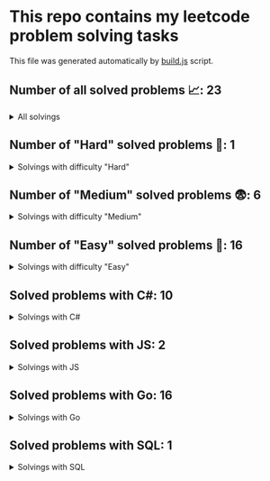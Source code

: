 # This repo contains my leetcode problem solving tasks

This file was generated automatically by [build.js](https://github.com/Vad1mAlekseev/LeetCode/blob/main/scripts/build.js) script.

## Number of all solved problems 📈: 23

<details>
<summary>All solvings</summary>

| #     | Problem            | Difficulty | Solvings                |
|:-----:|:------------------:|:----------:|:-----------------------:|
|1|[Defanging An Ip Address](https://leetcode.com/problems/defanging-an-ip-address)|Easy|[Go](https://github.com/Vad1mAlekseev/LeetCode/blob/main/solvings/easy/defanging-an-ip-address.go)|
|2|[How Many Numbers Are Smaller Than The Current Number](https://leetcode.com/problems/how-many-numbers-are-smaller-than-the-current-number)|Easy|[Go](https://github.com/Vad1mAlekseev/LeetCode/blob/main/solvings/easy/how-many-numbers-are-smaller-than-the-current-number.go)|
|3|[Intersection Of Two Arrays Ii](https://leetcode.com/problems/intersection-of-two-arrays-ii)|Easy|[Go](https://github.com/Vad1mAlekseev/LeetCode/blob/main/solvings/easy/intersection-of-two-arrays-ii.go)|
|4|[Intersection Of Two Arrays](https://leetcode.com/problems/intersection-of-two-arrays)|Easy|[Go](https://github.com/Vad1mAlekseev/LeetCode/blob/main/solvings/easy/intersection-of-two-arrays.go)|
|5|[Intersection Of Two Linked Lists](https://leetcode.com/problems/intersection-of-two-linked-lists)|Easy|[Go](https://github.com/Vad1mAlekseev/LeetCode/blob/main/solvings/easy/intersection-of-two-linked-lists.go)|
|6|[Jewels And Stones](https://leetcode.com/problems/jewels-and-stones)|Easy|[Go](https://github.com/Vad1mAlekseev/LeetCode/blob/main/solvings/easy/jewels-and-stones.go)|
|7|[Number Of Steps To Reduce A Number To Zero](https://leetcode.com/problems/number-of-steps-to-reduce-a-number-to-zero)|Easy|[Go](https://github.com/Vad1mAlekseev/LeetCode/blob/main/solvings/easy/number-of-steps-to-reduce-a-number-to-zero.go)|
|8|[Palindrome Number](https://leetcode.com/problems/palindrome-number)|Easy|[C#](https://github.com/Vad1mAlekseev/LeetCode/blob/main/solvings/easy/palindrome-number.cs)|
|9|[Reformat Department Table](https://leetcode.com/problems/reformat-department-table)|Easy|[SQL](https://github.com/Vad1mAlekseev/LeetCode/blob/main/solvings/easy/reformat-department-table.sql)|
|10|[Reverse Integer](https://leetcode.com/problems/reverse-integer)|Easy|[C#](https://github.com/Vad1mAlekseev/LeetCode/blob/main/solvings/easy/reverse-integer.cs)|
|11|[Richest Customer Wealth](https://leetcode.com/problems/richest-customer-wealth)|Easy|[Go](https://github.com/Vad1mAlekseev/LeetCode/blob/main/solvings/easy/richest-customer-wealth.go)|
|12|[Running Sum Of 1d Array](https://leetcode.com/problems/running-sum-of-1d-array)|Easy|[C#](https://github.com/Vad1mAlekseev/LeetCode/blob/main/solvings/easy/running-sum-of-1d-array.cs), [JS](https://github.com/Vad1mAlekseev/LeetCode/blob/main/solvings/easy/running-sum-of-1d-array.js)|
|13|[Shuffle String](https://leetcode.com/problems/shuffle-string)|Easy|[Go](https://github.com/Vad1mAlekseev/LeetCode/blob/main/solvings/easy/shuffle-string.go)|
|14|[Shuffle The Array](https://leetcode.com/problems/shuffle-the-array)|Easy|[JS](https://github.com/Vad1mAlekseev/LeetCode/blob/main/solvings/easy/shuffle-the-array.js)|
|15|[Two Sum](https://leetcode.com/problems/two-sum)|Easy|[C#](https://github.com/Vad1mAlekseev/LeetCode/blob/main/solvings/easy/two-sum.cs)|
|16|[Valid Parentheses](https://leetcode.com/problems/valid-parentheses)|Easy|[C#](https://github.com/Vad1mAlekseev/LeetCode/blob/main/solvings/easy/valid-parentheses.cs), [Go](https://github.com/Vad1mAlekseev/LeetCode/blob/main/solvings/easy/valid-parentheses.go)|
|17|[Median Of Two Sorted Arrays](https://leetcode.com/problems/median-of-two-sorted-arrays)|Hard|[C#](https://github.com/Vad1mAlekseev/LeetCode/blob/main/solvings/hard/median-of-two-sorted-arrays.cs), [Go (98%)](https://github.com/Vad1mAlekseev/LeetCode/blob/main/solvings/hard/median-of-two-sorted-arrays.go)|
|18|[Add Two Numbers](https://leetcode.com/problems/add-two-numbers)|Medium|[C#](https://github.com/Vad1mAlekseev/LeetCode/blob/main/solvings/medium/add-two-numbers.cs), [Go](https://github.com/Vad1mAlekseev/LeetCode/blob/main/solvings/medium/add-two-numbers.go)|
|19|[Encode And Decode Tinyurl](https://leetcode.com/problems/encode-and-decode-tinyurl)|Medium|[C#](https://github.com/Vad1mAlekseev/LeetCode/blob/main/solvings/medium/encode-and-decode-tinyurl.cs), [Go (100%)](https://github.com/Vad1mAlekseev/LeetCode/blob/main/solvings/medium/encode-and-decode-tinyurl.go)|
|20|[Longest Substring Without Repeating Characters](https://leetcode.com/problems/longest-substring-without-repeating-characters)|Medium|[C#](https://github.com/Vad1mAlekseev/LeetCode/blob/main/solvings/medium/longest-substring-without-repeating-characters.cs), [Go (90%)](https://github.com/Vad1mAlekseev/LeetCode/blob/main/solvings/medium/longest-substring-without-repeating-characters.go)|
|21|[Queries On A Permutation With Key](https://leetcode.com/problems/queries-on-a-permutation-with-key)|Medium|[Go (100%)](https://github.com/Vad1mAlekseev/LeetCode/blob/main/solvings/medium/queries-on-a-permutation-with-key.go)|
|22|[Sort The Matrix Diagonally](https://leetcode.com/problems/sort-the-matrix-diagonally)|Medium|[Go](https://github.com/Vad1mAlekseev/LeetCode/blob/main/solvings/medium/sort-the-matrix-diagonally.go)|
|23|[String To Integer Atoi](https://leetcode.com/problems/string-to-integer-atoi)|Medium|[C# (99.91%)](https://github.com/Vad1mAlekseev/LeetCode/blob/main/solvings/medium/string-to-integer-atoi.cs)|

</details>


## Number of "Hard" solved problems 🤯: 1

<details>
<summary>Solvings with difficulty "Hard"</summary>

| #     | Problem            | Difficulty | Solvings                |
|:-----:|:------------------:|:----------:|:-----------------------:|
|1|[Median Of Two Sorted Arrays](https://leetcode.com/problems/median-of-two-sorted-arrays)|Hard|[C#](https://github.com/Vad1mAlekseev/LeetCode/blob/main/solvings/hard/median-of-two-sorted-arrays.cs), [Go (98%)](https://github.com/Vad1mAlekseev/LeetCode/blob/main/solvings/hard/median-of-two-sorted-arrays.go)|

</details>


## Number of "Medium" solved problems 😨: 6

<details>
<summary>Solvings with difficulty "Medium"</summary>

| #     | Problem            | Difficulty | Solvings                |
|:-----:|:------------------:|:----------:|:-----------------------:|
|1|[Add Two Numbers](https://leetcode.com/problems/add-two-numbers)|Medium|[C#](https://github.com/Vad1mAlekseev/LeetCode/blob/main/solvings/medium/add-two-numbers.cs), [Go](https://github.com/Vad1mAlekseev/LeetCode/blob/main/solvings/medium/add-two-numbers.go)|
|2|[Encode And Decode Tinyurl](https://leetcode.com/problems/encode-and-decode-tinyurl)|Medium|[C#](https://github.com/Vad1mAlekseev/LeetCode/blob/main/solvings/medium/encode-and-decode-tinyurl.cs), [Go (100%)](https://github.com/Vad1mAlekseev/LeetCode/blob/main/solvings/medium/encode-and-decode-tinyurl.go)|
|3|[Longest Substring Without Repeating Characters](https://leetcode.com/problems/longest-substring-without-repeating-characters)|Medium|[C#](https://github.com/Vad1mAlekseev/LeetCode/blob/main/solvings/medium/longest-substring-without-repeating-characters.cs), [Go (90%)](https://github.com/Vad1mAlekseev/LeetCode/blob/main/solvings/medium/longest-substring-without-repeating-characters.go)|
|4|[Queries On A Permutation With Key](https://leetcode.com/problems/queries-on-a-permutation-with-key)|Medium|[Go (100%)](https://github.com/Vad1mAlekseev/LeetCode/blob/main/solvings/medium/queries-on-a-permutation-with-key.go)|
|5|[Sort The Matrix Diagonally](https://leetcode.com/problems/sort-the-matrix-diagonally)|Medium|[Go](https://github.com/Vad1mAlekseev/LeetCode/blob/main/solvings/medium/sort-the-matrix-diagonally.go)|
|6|[String To Integer Atoi](https://leetcode.com/problems/string-to-integer-atoi)|Medium|[C# (99.91%)](https://github.com/Vad1mAlekseev/LeetCode/blob/main/solvings/medium/string-to-integer-atoi.cs)|

</details>


## Number of "Easy" solved problems 🥱: 16

<details>
<summary>Solvings with difficulty "Easy"</summary>

| #     | Problem            | Difficulty | Solvings                |
|:-----:|:------------------:|:----------:|:-----------------------:|
|1|[Defanging An Ip Address](https://leetcode.com/problems/defanging-an-ip-address)|Easy|[Go](https://github.com/Vad1mAlekseev/LeetCode/blob/main/solvings/easy/defanging-an-ip-address.go)|
|2|[How Many Numbers Are Smaller Than The Current Number](https://leetcode.com/problems/how-many-numbers-are-smaller-than-the-current-number)|Easy|[Go](https://github.com/Vad1mAlekseev/LeetCode/blob/main/solvings/easy/how-many-numbers-are-smaller-than-the-current-number.go)|
|3|[Intersection Of Two Arrays Ii](https://leetcode.com/problems/intersection-of-two-arrays-ii)|Easy|[Go](https://github.com/Vad1mAlekseev/LeetCode/blob/main/solvings/easy/intersection-of-two-arrays-ii.go)|
|4|[Intersection Of Two Arrays](https://leetcode.com/problems/intersection-of-two-arrays)|Easy|[Go](https://github.com/Vad1mAlekseev/LeetCode/blob/main/solvings/easy/intersection-of-two-arrays.go)|
|5|[Intersection Of Two Linked Lists](https://leetcode.com/problems/intersection-of-two-linked-lists)|Easy|[Go](https://github.com/Vad1mAlekseev/LeetCode/blob/main/solvings/easy/intersection-of-two-linked-lists.go)|
|6|[Jewels And Stones](https://leetcode.com/problems/jewels-and-stones)|Easy|[Go](https://github.com/Vad1mAlekseev/LeetCode/blob/main/solvings/easy/jewels-and-stones.go)|
|7|[Number Of Steps To Reduce A Number To Zero](https://leetcode.com/problems/number-of-steps-to-reduce-a-number-to-zero)|Easy|[Go](https://github.com/Vad1mAlekseev/LeetCode/blob/main/solvings/easy/number-of-steps-to-reduce-a-number-to-zero.go)|
|8|[Palindrome Number](https://leetcode.com/problems/palindrome-number)|Easy|[C#](https://github.com/Vad1mAlekseev/LeetCode/blob/main/solvings/easy/palindrome-number.cs)|
|9|[Reformat Department Table](https://leetcode.com/problems/reformat-department-table)|Easy|[SQL](https://github.com/Vad1mAlekseev/LeetCode/blob/main/solvings/easy/reformat-department-table.sql)|
|10|[Reverse Integer](https://leetcode.com/problems/reverse-integer)|Easy|[C#](https://github.com/Vad1mAlekseev/LeetCode/blob/main/solvings/easy/reverse-integer.cs)|
|11|[Richest Customer Wealth](https://leetcode.com/problems/richest-customer-wealth)|Easy|[Go](https://github.com/Vad1mAlekseev/LeetCode/blob/main/solvings/easy/richest-customer-wealth.go)|
|12|[Running Sum Of 1d Array](https://leetcode.com/problems/running-sum-of-1d-array)|Easy|[C#](https://github.com/Vad1mAlekseev/LeetCode/blob/main/solvings/easy/running-sum-of-1d-array.cs), [JS](https://github.com/Vad1mAlekseev/LeetCode/blob/main/solvings/easy/running-sum-of-1d-array.js)|
|13|[Shuffle String](https://leetcode.com/problems/shuffle-string)|Easy|[Go](https://github.com/Vad1mAlekseev/LeetCode/blob/main/solvings/easy/shuffle-string.go)|
|14|[Shuffle The Array](https://leetcode.com/problems/shuffle-the-array)|Easy|[JS](https://github.com/Vad1mAlekseev/LeetCode/blob/main/solvings/easy/shuffle-the-array.js)|
|15|[Two Sum](https://leetcode.com/problems/two-sum)|Easy|[C#](https://github.com/Vad1mAlekseev/LeetCode/blob/main/solvings/easy/two-sum.cs)|
|16|[Valid Parentheses](https://leetcode.com/problems/valid-parentheses)|Easy|[C#](https://github.com/Vad1mAlekseev/LeetCode/blob/main/solvings/easy/valid-parentheses.cs), [Go](https://github.com/Vad1mAlekseev/LeetCode/blob/main/solvings/easy/valid-parentheses.go)|

</details>


## Solved problems with C#: 10
  
<details>
<summary>Solvings with C#</summary>

| #     | Problem            | Difficulty | Solvings                |
|:-----:|:------------------:|:----------:|:-----------------------:|
|1|[Palindrome Number](https://leetcode.com/problems/palindrome-number)|Easy|[C#](https://github.com/Vad1mAlekseev/LeetCode/blob/main/solvings/easy/palindrome-number.cs)|
|2|[Reverse Integer](https://leetcode.com/problems/reverse-integer)|Easy|[C#](https://github.com/Vad1mAlekseev/LeetCode/blob/main/solvings/easy/reverse-integer.cs)|
|3|[Running Sum Of 1d Array](https://leetcode.com/problems/running-sum-of-1d-array)|Easy|[C#](https://github.com/Vad1mAlekseev/LeetCode/blob/main/solvings/easy/running-sum-of-1d-array.cs), [JS](https://github.com/Vad1mAlekseev/LeetCode/blob/main/solvings/easy/running-sum-of-1d-array.js)|
|4|[Two Sum](https://leetcode.com/problems/two-sum)|Easy|[C#](https://github.com/Vad1mAlekseev/LeetCode/blob/main/solvings/easy/two-sum.cs)|
|5|[Valid Parentheses](https://leetcode.com/problems/valid-parentheses)|Easy|[C#](https://github.com/Vad1mAlekseev/LeetCode/blob/main/solvings/easy/valid-parentheses.cs), [Go](https://github.com/Vad1mAlekseev/LeetCode/blob/main/solvings/easy/valid-parentheses.go)|
|6|[Median Of Two Sorted Arrays](https://leetcode.com/problems/median-of-two-sorted-arrays)|Hard|[C#](https://github.com/Vad1mAlekseev/LeetCode/blob/main/solvings/hard/median-of-two-sorted-arrays.cs), [Go (98%)](https://github.com/Vad1mAlekseev/LeetCode/blob/main/solvings/hard/median-of-two-sorted-arrays.go)|
|7|[Add Two Numbers](https://leetcode.com/problems/add-two-numbers)|Medium|[C#](https://github.com/Vad1mAlekseev/LeetCode/blob/main/solvings/medium/add-two-numbers.cs), [Go](https://github.com/Vad1mAlekseev/LeetCode/blob/main/solvings/medium/add-two-numbers.go)|
|8|[Encode And Decode Tinyurl](https://leetcode.com/problems/encode-and-decode-tinyurl)|Medium|[C#](https://github.com/Vad1mAlekseev/LeetCode/blob/main/solvings/medium/encode-and-decode-tinyurl.cs), [Go (100%)](https://github.com/Vad1mAlekseev/LeetCode/blob/main/solvings/medium/encode-and-decode-tinyurl.go)|
|9|[Longest Substring Without Repeating Characters](https://leetcode.com/problems/longest-substring-without-repeating-characters)|Medium|[C#](https://github.com/Vad1mAlekseev/LeetCode/blob/main/solvings/medium/longest-substring-without-repeating-characters.cs), [Go (90%)](https://github.com/Vad1mAlekseev/LeetCode/blob/main/solvings/medium/longest-substring-without-repeating-characters.go)|
|10|[String To Integer Atoi](https://leetcode.com/problems/string-to-integer-atoi)|Medium|[C# (99.91%)](https://github.com/Vad1mAlekseev/LeetCode/blob/main/solvings/medium/string-to-integer-atoi.cs)|

</details>


## Solved problems with JS: 2
  
<details>
<summary>Solvings with JS</summary>

| #     | Problem            | Difficulty | Solvings                |
|:-----:|:------------------:|:----------:|:-----------------------:|
|1|[Running Sum Of 1d Array](https://leetcode.com/problems/running-sum-of-1d-array)|Easy|[C#](https://github.com/Vad1mAlekseev/LeetCode/blob/main/solvings/easy/running-sum-of-1d-array.cs), [JS](https://github.com/Vad1mAlekseev/LeetCode/blob/main/solvings/easy/running-sum-of-1d-array.js)|
|2|[Shuffle The Array](https://leetcode.com/problems/shuffle-the-array)|Easy|[JS](https://github.com/Vad1mAlekseev/LeetCode/blob/main/solvings/easy/shuffle-the-array.js)|

</details>


## Solved problems with Go: 16
  
<details>
<summary>Solvings with Go</summary>

| #     | Problem            | Difficulty | Solvings                |
|:-----:|:------------------:|:----------:|:-----------------------:|
|1|[Defanging An Ip Address](https://leetcode.com/problems/defanging-an-ip-address)|Easy|[Go](https://github.com/Vad1mAlekseev/LeetCode/blob/main/solvings/easy/defanging-an-ip-address.go)|
|2|[How Many Numbers Are Smaller Than The Current Number](https://leetcode.com/problems/how-many-numbers-are-smaller-than-the-current-number)|Easy|[Go](https://github.com/Vad1mAlekseev/LeetCode/blob/main/solvings/easy/how-many-numbers-are-smaller-than-the-current-number.go)|
|3|[Intersection Of Two Arrays Ii](https://leetcode.com/problems/intersection-of-two-arrays-ii)|Easy|[Go](https://github.com/Vad1mAlekseev/LeetCode/blob/main/solvings/easy/intersection-of-two-arrays-ii.go)|
|4|[Intersection Of Two Arrays](https://leetcode.com/problems/intersection-of-two-arrays)|Easy|[Go](https://github.com/Vad1mAlekseev/LeetCode/blob/main/solvings/easy/intersection-of-two-arrays.go)|
|5|[Intersection Of Two Linked Lists](https://leetcode.com/problems/intersection-of-two-linked-lists)|Easy|[Go](https://github.com/Vad1mAlekseev/LeetCode/blob/main/solvings/easy/intersection-of-two-linked-lists.go)|
|6|[Jewels And Stones](https://leetcode.com/problems/jewels-and-stones)|Easy|[Go](https://github.com/Vad1mAlekseev/LeetCode/blob/main/solvings/easy/jewels-and-stones.go)|
|7|[Number Of Steps To Reduce A Number To Zero](https://leetcode.com/problems/number-of-steps-to-reduce-a-number-to-zero)|Easy|[Go](https://github.com/Vad1mAlekseev/LeetCode/blob/main/solvings/easy/number-of-steps-to-reduce-a-number-to-zero.go)|
|8|[Richest Customer Wealth](https://leetcode.com/problems/richest-customer-wealth)|Easy|[Go](https://github.com/Vad1mAlekseev/LeetCode/blob/main/solvings/easy/richest-customer-wealth.go)|
|9|[Shuffle String](https://leetcode.com/problems/shuffle-string)|Easy|[Go](https://github.com/Vad1mAlekseev/LeetCode/blob/main/solvings/easy/shuffle-string.go)|
|10|[Valid Parentheses](https://leetcode.com/problems/valid-parentheses)|Easy|[C#](https://github.com/Vad1mAlekseev/LeetCode/blob/main/solvings/easy/valid-parentheses.cs), [Go](https://github.com/Vad1mAlekseev/LeetCode/blob/main/solvings/easy/valid-parentheses.go)|
|11|[Median Of Two Sorted Arrays](https://leetcode.com/problems/median-of-two-sorted-arrays)|Hard|[C#](https://github.com/Vad1mAlekseev/LeetCode/blob/main/solvings/hard/median-of-two-sorted-arrays.cs), [Go (98%)](https://github.com/Vad1mAlekseev/LeetCode/blob/main/solvings/hard/median-of-two-sorted-arrays.go)|
|12|[Add Two Numbers](https://leetcode.com/problems/add-two-numbers)|Medium|[C#](https://github.com/Vad1mAlekseev/LeetCode/blob/main/solvings/medium/add-two-numbers.cs), [Go](https://github.com/Vad1mAlekseev/LeetCode/blob/main/solvings/medium/add-two-numbers.go)|
|13|[Encode And Decode Tinyurl](https://leetcode.com/problems/encode-and-decode-tinyurl)|Medium|[C#](https://github.com/Vad1mAlekseev/LeetCode/blob/main/solvings/medium/encode-and-decode-tinyurl.cs), [Go (100%)](https://github.com/Vad1mAlekseev/LeetCode/blob/main/solvings/medium/encode-and-decode-tinyurl.go)|
|14|[Longest Substring Without Repeating Characters](https://leetcode.com/problems/longest-substring-without-repeating-characters)|Medium|[C#](https://github.com/Vad1mAlekseev/LeetCode/blob/main/solvings/medium/longest-substring-without-repeating-characters.cs), [Go (90%)](https://github.com/Vad1mAlekseev/LeetCode/blob/main/solvings/medium/longest-substring-without-repeating-characters.go)|
|15|[Queries On A Permutation With Key](https://leetcode.com/problems/queries-on-a-permutation-with-key)|Medium|[Go (100%)](https://github.com/Vad1mAlekseev/LeetCode/blob/main/solvings/medium/queries-on-a-permutation-with-key.go)|
|16|[Sort The Matrix Diagonally](https://leetcode.com/problems/sort-the-matrix-diagonally)|Medium|[Go](https://github.com/Vad1mAlekseev/LeetCode/blob/main/solvings/medium/sort-the-matrix-diagonally.go)|

</details>


## Solved problems with SQL: 1
  
<details>
<summary>Solvings with SQL</summary>

| #     | Problem            | Difficulty | Solvings                |
|:-----:|:------------------:|:----------:|:-----------------------:|
|1|[Reformat Department Table](https://leetcode.com/problems/reformat-department-table)|Easy|[SQL](https://github.com/Vad1mAlekseev/LeetCode/blob/main/solvings/easy/reformat-department-table.sql)|

</details>

